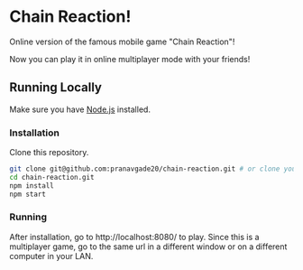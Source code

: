 # Chain Reaction!
Online version of the famous mobile game "Chain Reaction"!

Now you can play it in online multiplayer mode with your friends!

## Running Locally

Make sure you have [Node.js](http://nodejs.org/) installed.

### Installation

Clone this repository.
```sh
git clone git@github.com:pranavgade20/chain-reaction.git # or clone your own fork
cd chain-reaction.git
npm install
npm start
```

### Running

After installation, go to http://localhost:8080/ to play.
Since this is a multiplayer game, go to the same url in a different window or on a different computer in your LAN.
